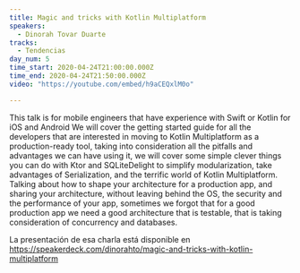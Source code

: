 ```yaml
---
title: Magic and tricks with Kotlin Multiplatform
speakers:
  - Dinorah Tovar Duarte
tracks:
  - Tendencias
day_num: 5
time_start: 2020-04-24T21:00:00.000Z
time_end: 2020-04-24T21:50:00.000Z
video: "https://youtube.com/embed/h9aCEQxlM0o"

---
```


This talk is for mobile engineers that have experience with Swift or Kotlin for iOS and Android We will cover the getting started guide for all the developers that are interested in moving to Kotlin Multiplatform as a production-ready tool, taking into consideration all the pitfalls and advantages we can have using it, we will cover some simple clever things you can do with Ktor and SQLiteDelight to simplify modularization, take advantages of Serialization, and the terrific world of Kotlin Multiplatform. Talking about how to shape your architecture for a production app, and sharing your architecture, without leaving behind the OS, the security and the performance of your app, sometimes we forgot that for a good production app we need a good architecture that is testable, that is taking consideration of concurrency and databases.

La presentación de esa charla está disponible en https://speakerdeck.com/dinorahto/magic-and-tricks-with-kotlin-multiplatform